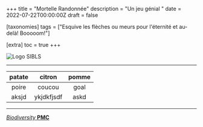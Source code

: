 +++
title = "Mortelle Randonnée"
description = "Un jeu génial "
date = 2022-07-22T00:00:00Z
draft = false

[taxonomies]
tags = ["Esquive les flèches ou meurs pour l'éternité et au-delà! Booooom!"]

[extra]
toc = true
+++

![Logo SIBLS](https://biodiversitypmc.sibils.org/img/logo_banner.7ff68d4d.png)

***

|patate|citron|pomme|
|:----:|:----:|:---:|
|poire|coucou|goal|
|aksjd|ykjdkfjsdf|askd|

***

[^1]:coucou

[*Biodiversity* **PMC**](https://biodiversitypmc.sibils.org/)